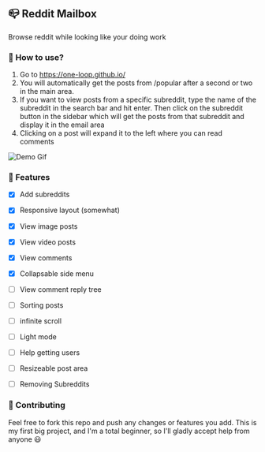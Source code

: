 ## 📪 Reddit Mailbox
Browse reddit while looking like your doing work

### 📌 How to use?
1. Go to https://one-loop.github.io/
2. You will automatically get the posts from /popular after a second or two in the main area.
3. If you want to view posts from a specific subreddit, type the name of the subreddit in the search bar and hit enter. Then click on the subreddit button in the sidebar which will get the posts from that subreddit and display it in the email area
4. Clicking on a post will expand it to the left where you can read comments

![Demo Gif](https://github.com/one-loop/one-loop.github.io/blob/main/Assets/Outlook%20Demo.gif?raw=true)


### 📕 Features
- [x] Add subreddits
- [x] Responsive layout (somewhat)
- [x] View image posts
- [x] View video posts
- [x] View comments
- [x] Collapsable side menu
- [ ] View comment reply tree
- [ ] Sorting posts
- [ ] infinite scroll
- [ ] Light mode
- [ ] Help getting users
- [ ] Resizeable post area
- [ ] Removing Subreddits


### 💙 Contributing
Feel free to fork this repo and push any changes or features you add. This is my first big project, and I'm a total beginner, so I'll gladly accept help from anyone 😃
